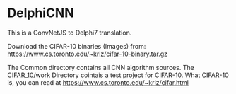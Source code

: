 # DelphiCNN

This is a ConvNetJS to Delphi7 translation.

Download the CIFAR-10 binaries (Images) from: 
https://www.cs.toronto.edu/~kriz/cifar-10-binary.tar.gz

The Common directory contains all CNN algorithm sources. The CIFAR_10/work Directory cointais a test project for CIFAR-10.
What CIFAR-10 is, you can read at https://www.cs.toronto.edu/~kriz/cifar.html


